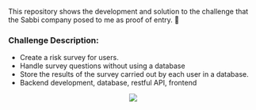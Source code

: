 This repository shows the development and solution to the challenge that the Sabbi company posed to me as proof of entry. :monkey:
### Challenge Description:
- Create a risk survey for users.
- Handle survey questions without using a database
- Store the results of the survey carried out by each user in a database.
- Backend development, database, restful API, frontend

<p align="center">
<img src="https://mir-s3-cdn-cf.behance.net/projects/404/4edbb6164671455.Y3JvcCw0MjksMzM2LDMxMDIsNDM.jpg">
</p>
